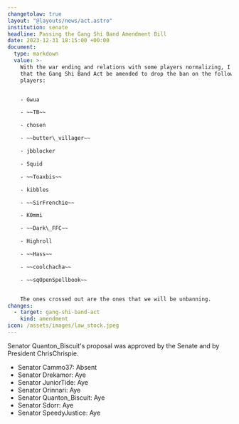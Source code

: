 ```yaml
---
changetolaw: true
layout: "@layouts/news/act.astro"
institution: senate
headline: Passing the Gang Shi Band Amendment Bill
date: 2023-12-31 18:15:00 +00:00
document:
  type: markdown
  value: >-
    With the war ending and relations with some players normalizing, I propose
    that the Gang Shi Band Act be amended to drop the ban on the following
    players:


    - Gwua

    - ~~TB~~

    - chosen

    - ~~butter\_villager~~

    - jbblocker

    - Squid

    - ~~Toaxbis~~

    - kibbles

    - ~~SirFrenchie~~

    - K0mmi

    - ~~Dark\_FFC~~

    - Highroll

    - ~~Hass~~

    - ~~coolchacha~~

    - ~~sqOpenSpellbook~~


    The ones crossed out are the ones that we will be unbanning.
changes:
  - target: gang-shi-band-act
    kind: amendment
icon: /assets/images/law_stock.jpeg
---
```

Senator Quanton\_Biscuit's proposal was approved by the Senate and by President ChrisChrispie.<!--more-->

- Senator Cammo37: Absent
- Senator Drekamor: Aye
- Senator JuniorTide: Aye
- Senator Orinnari: Aye
- Senator Quanton\_Biscuit: Aye
- Senator Sdorr: Aye
- Senator SpeedyJustice: Aye
